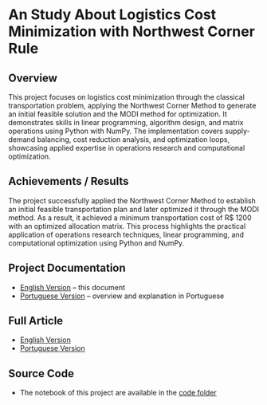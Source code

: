 # An Study About Logistics Cost Minimization with Northwest Corner Rule

## Overview
This project focuses on logistics cost minimization through the classical transportation 
      problem, applying the Northwest Corner Method to generate an initial feasible solution and 
      the MODI method for optimization. It demonstrates skills in linear programming, algorithm 
      design, and matrix operations using Python with NumPy. The implementation covers supply-demand 
      balancing, cost reduction analysis, and optimization loops, showcasing applied expertise in 
      operations research and computational optimization.

## Achievements / Results
The project successfully applied the Northwest Corner Method to establish an initial feasible transportation plan and later optimized it through the MODI method. 
As a result, it achieved a minimum transportation cost of R$ 1200 with an optimized allocation matrix. 
This process highlights the practical application of operations research techniques, linear programming, and computational optimization using Python and NumPy.

## Project Documentation
- [English Version](README.md) – this document  
- [Portuguese Version](README_PT.md) – overview and explanation in Portuguese

## Full Article
- [English Version](https://github.com/Benfluc/Projects/blob/main/project2/text_en.md)
- [Portuguese Version](https://github.com/Benfluc/Projects/blob/main/project2/text_pt.md)

## Source Code
- The notebook of this project are available in the [code folder](https://github.com/Benfluc/Projects/tree/main/project2/code)  

